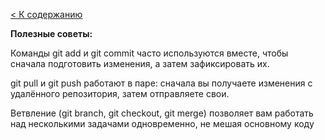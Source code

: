 [< К содержанию](./readme.md)

**Полезные советы:**

Команды git add и git commit часто используются вместе, чтобы сначала подготовить изменения, а затем зафиксировать их.

git pull и git push работают в паре: сначала вы получаете изменения с удалённого репозитория, затем отправляете свои.

Ветвление (git branch, git checkout, git merge) позволяет вам работать над несколькими задачами одновременно, не мешая основному коду